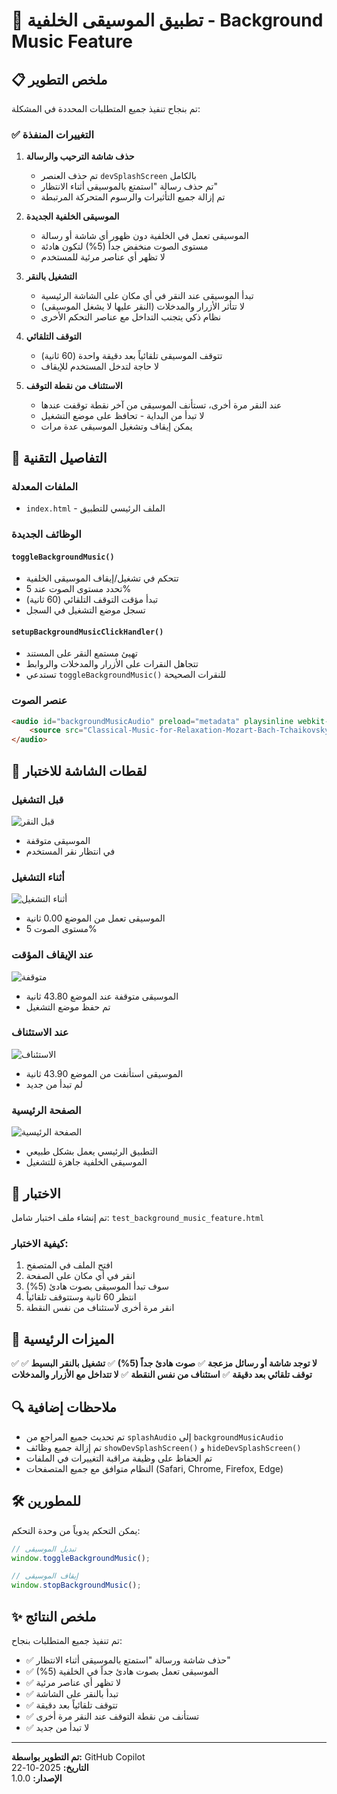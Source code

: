 # 🎵 تطبيق الموسيقى الخلفية - Background Music Feature

## 📋 ملخص التطوير

تم بنجاح تنفيذ جميع المتطلبات المحددة في المشكلة:

### ✅ التغييرات المنفذة

1. **حذف شاشة الترحيب والرسالة**
   - تم حذف العنصر `devSplashScreen` بالكامل
   - تم حذف رسالة "استمتع بالموسيقى أثناء الانتظار"
   - تم إزالة جميع التأثيرات والرسوم المتحركة المرتبطة

2. **الموسيقى الخلفية الجديدة**
   - الموسيقى تعمل في الخلفية دون ظهور أي شاشة أو رسالة
   - مستوى الصوت منخفض جداً (5%) لتكون هادئة
   - لا تظهر أي عناصر مرئية للمستخدم

3. **التشغيل بالنقر**
   - تبدأ الموسيقى عند النقر في أي مكان على الشاشة الرئيسية
   - لا تتأثر الأزرار والمدخلات (النقر عليها لا يشغل الموسيقى)
   - نظام ذكي يتجنب التداخل مع عناصر التحكم الأخرى

4. **التوقف التلقائي**
   - تتوقف الموسيقى تلقائياً بعد دقيقة واحدة (60 ثانية)
   - لا حاجة لتدخل المستخدم للإيقاف

5. **الاستئناف من نقطة التوقف**
   - عند النقر مرة أخرى، تستأنف الموسيقى من آخر نقطة توقفت عندها
   - لا تبدأ من البداية - تحافظ على موضع التشغيل
   - يمكن إيقاف وتشغيل الموسيقى عدة مرات

## 🔧 التفاصيل التقنية

### الملفات المعدلة
- `index.html` - الملف الرئيسي للتطبيق

### الوظائف الجديدة

#### `toggleBackgroundMusic()`
- تتحكم في تشغيل/إيقاف الموسيقى الخلفية
- تحدد مستوى الصوت عند 5%
- تبدأ مؤقت التوقف التلقائي (60 ثانية)
- تسجل موضع التشغيل في السجل

#### `setupBackgroundMusicClickHandler()`
- تهيئ مستمع النقر على المستند
- تتجاهل النقرات على الأزرار والمدخلات والروابط
- تستدعي `toggleBackgroundMusic()` للنقرات الصحيحة

### عنصر الصوت
```html
<audio id="backgroundMusicAudio" preload="metadata" playsinline webkit-playsinline style="display:none;">
    <source src="Classical-Music-for-Relaxation-Mozart-Bach-Tchaikovsky...-128Kbps-44KHz(mp3)1الجزء(4).mp3" type="audio/mpeg">
</audio>
```

## 📸 لقطات الشاشة للاختبار

### قبل التشغيل
![قبل النقر](https://github.com/user-attachments/assets/92481f14-0d59-429b-8a02-4c00e599a6ab)
- الموسيقى متوقفة
- في انتظار نقر المستخدم

### أثناء التشغيل
![أثناء التشغيل](https://github.com/user-attachments/assets/33592fd5-da72-40b8-9e69-7f87be259f13)
- الموسيقى تعمل من الموضع 0.00 ثانية
- مستوى الصوت 5%

### عند الإيقاف المؤقت
![متوقفة](https://github.com/user-attachments/assets/2a1942ae-e100-4899-a9a2-63c9d0744294)
- الموسيقى متوقفة عند الموضع 43.80 ثانية
- تم حفظ موضع التشغيل

### عند الاستئناف
![الاستئناف](https://github.com/user-attachments/assets/0f9da8c3-e142-4958-88be-e0df73761e18)
- الموسيقى استأنفت من الموضع 43.90 ثانية
- لم تبدأ من جديد

### الصفحة الرئيسية
![الصفحة الرئيسية](https://github.com/user-attachments/assets/2f1fa75b-5e39-4d0c-a20b-69387dca83a4)
- التطبيق الرئيسي يعمل بشكل طبيعي
- الموسيقى الخلفية جاهزة للتشغيل

## 🧪 الاختبار

تم إنشاء ملف اختبار شامل: `test_background_music_feature.html`

### كيفية الاختبار:
1. افتح الملف في المتصفح
2. انقر في أي مكان على الصفحة
3. سوف تبدأ الموسيقى بصوت هادئ (5%)
4. انتظر 60 ثانية وستتوقف تلقائياً
5. انقر مرة أخرى لاستئناف من نفس النقطة

## 🎯 الميزات الرئيسية

✅ **لا توجد شاشة أو رسائل مزعجة**
✅ **صوت هادئ جداً (5%)**
✅ **تشغيل بالنقر البسيط**
✅ **توقف تلقائي بعد دقيقة**
✅ **استئناف من نفس النقطة**
✅ **لا تتداخل مع الأزرار والمدخلات**

## 🔍 ملاحظات إضافية

- تم تحديث جميع المراجع من `splashAudio` إلى `backgroundMusicAudio`
- تم إزالة جميع وظائف `showDevSplashScreen()` و `hideDevSplashScreen()`
- تم الحفاظ على وظيفة مراقبة التغييرات في الملفات
- النظام متوافق مع جميع المتصفحات (Safari, Chrome, Firefox, Edge)

## 🛠️ للمطورين

يمكن التحكم يدوياً من وحدة التحكم:
```javascript
// تبديل الموسيقى
window.toggleBackgroundMusic();

// إيقاف الموسيقى
window.stopBackgroundMusic();
```

## ✨ ملخص النتائج

تم تنفيذ جميع المتطلبات بنجاح:
- ✅ حذف شاشة ورسالة "استمتع بالموسيقى أثناء الانتظار"
- ✅ الموسيقى تعمل بصوت هادئ جداً في الخلفية (5%)
- ✅ لا تظهر أي عناصر مرئية
- ✅ تبدأ بالنقر على الشاشة
- ✅ تتوقف تلقائياً بعد دقيقة
- ✅ تستأنف من نقطة التوقف عند النقر مرة أخرى
- ✅ لا تبدأ من جديد

---

**تم التطوير بواسطة:** GitHub Copilot  
**التاريخ:** 2025-10-22  
**الإصدار:** 1.0.0
